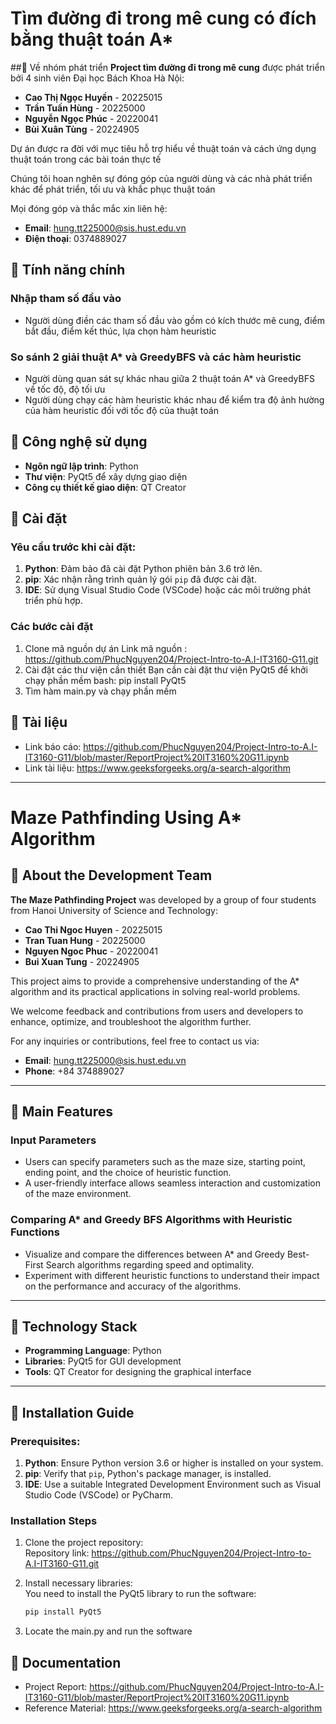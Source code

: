 # Tìm đường đi trong mê cung có đích bằng thuật toán A*
##👥 Về nhóm phát triển
**Project tìm đường đi trong mê cung** được phát triển bởi 4 sinh viên Đại học Bách Khoa Hà Nội:
- **Cao Thị Ngọc Huyền** - 20225015
- **Trần Tuấn Hùng** - 20225000
- **Nguyễn Ngọc Phúc** - 20220041
- **Bùi Xuân Tùng** - 20224905

Dự án được ra đời với mục tiêu hỗ trợ hiểu về thuật toán và cách ứng dụng thuật toán trong các bài toán thực tế

Chúng tôi hoan nghên sự đóng góp của người dùng và các nhà phát triển khác để phát triển, tối ưu và khắc phục thuật toán

Mọi đóng góp và thắc mắc xin liên hệ:
- **Email**: hung.tt225000@sis.hust.edu.vn
- **Điện thoại**: 0374889027

## 🌟 Tính năng chính
### Nhập tham số đầu vào
- Người dùng điền các tham số đầu vào gồm có kích thước mê cung, điểm bắt đầu, điểm kết thúc, lựa chọn hàm heuristic
### So sánh 2 giải thuật A* và GreedyBFS và các hàm heuristic
- Người dùng quan sát sự khác nhau giữa 2 thuật toán A* và GreedyBFS về tốc độ, độ tối ưu
- Người dùng chạy các hàm heuristic khác nhau để kiểm tra độ ảnh hường của hàm heuristic đối với tốc độ của thuật toán

## 🐍 Công nghệ sử dụng
- **Ngôn ngữ lập trình**: Python
- **Thư viện**: PyQt5 để xây dựng giao diện
- **Công cụ thiết kế giao diện**: QT Creator

## 🚀 Cài đặt
### Yêu cầu trước khi cài đặt:
1. **Python**: Đảm bảo đã cài đặt Python phiên bản 3.6 trở lên.
2. **pip**: Xác nhận rằng trình quản lý gói `pip` đã được cài đặt.
3. **IDE**: Sử dụng Visual Studio Code (VSCode) hoặc các môi trường phát triển phù hợp.

### Các bước cài đặt
1. Clone mã nguồn dự án
   Link mã nguồn : https://github.com/PhucNguyen204/Project-Intro-to-A.I-IT3160-G11.git
2. Cài đặt các thư viện cần thiết
   Bạn cần cài đặt thư viện PyQt5 để khởi chạy phần mềm
   bash: pip install PyQt5
3. Tìm hàm main.py và chạy phần mềm

## 📄 Tài liệu
- Link báo cáo: https://github.com/PhucNguyen204/Project-Intro-to-A.I-IT3160-G11/blob/master/ReportProject%20IT3160%20G11.ipynb
- Link tài liệu: https://www.geeksforgeeks.org/a-search-algorithm
  
---
# Maze Pathfinding Using A* Algorithm

## 👥 About the Development Team
**The Maze Pathfinding Project** was developed by a group of four students from Hanoi University of Science and Technology:
- **Cao Thi Ngoc Huyen** - 20225015
- **Tran Tuan Hung** - 20225000
- **Nguyen Ngoc Phuc** - 20220041
- **Bui Xuan Tung** - 20224905

This project aims to provide a comprehensive understanding of the A* algorithm and its practical applications in solving real-world problems.

We welcome feedback and contributions from users and developers to enhance, optimize, and troubleshoot the algorithm further.

For any inquiries or contributions, feel free to contact us via:
- **Email**: hung.tt225000@sis.hust.edu.vn
- **Phone**: +84 374889027

---

## 🌟 Main Features
### Input Parameters
- Users can specify parameters such as the maze size, starting point, ending point, and the choice of heuristic function.
- A user-friendly interface allows seamless interaction and customization of the maze environment.

### Comparing A* and Greedy BFS Algorithms with Heuristic Functions
- Visualize and compare the differences between A* and Greedy Best-First Search algorithms regarding speed and optimality.
- Experiment with different heuristic functions to understand their impact on the performance and accuracy of the algorithms.

---

## 🐍 Technology Stack
- **Programming Language**: Python
- **Libraries**: PyQt5 for GUI development
- **Tools**: QT Creator for designing the graphical interface

---

## 🚀 Installation Guide
### Prerequisites:
1. **Python**: Ensure Python version 3.6 or higher is installed on your system.
2. **pip**: Verify that `pip`, Python's package manager, is installed.
3. **IDE**: Use a suitable Integrated Development Environment such as Visual Studio Code (VSCode) or PyCharm.

### Installation Steps
1. Clone the project repository:  
   Repository link: https://github.com/PhucNguyen204/Project-Intro-to-A.I-IT3160-G11.git

2. Install necessary libraries:  
   You need to install the PyQt5 library to run the software:  
   ```bash
   pip install PyQt5
3. Locate the main.py and run the software

## 📄 Documentation
- Project Report: https://github.com/PhucNguyen204/Project-Intro-to-A.I-IT3160-G11/blob/master/ReportProject%20IT3160%20G11.ipynb
- Reference Material: https://www.geeksforgeeks.org/a-search-algorithm
